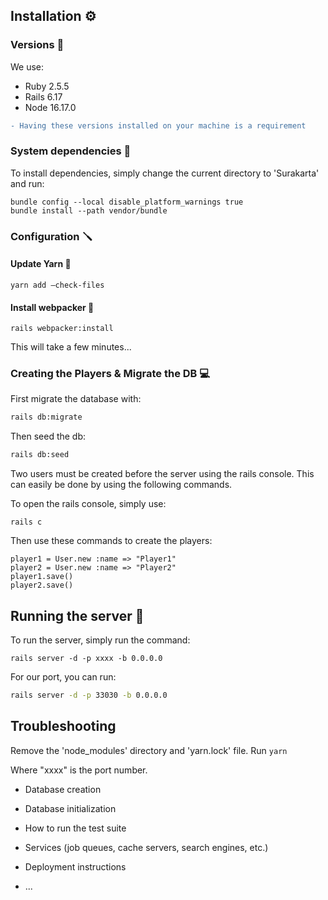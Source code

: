 ## Installation :gear:

### Versions :gem:
We use:
- Ruby 2.5.5
- Rails 6.17
- Node 16.17.0

```diff 
- Having these versions installed on your machine is a requirement
```

### System dependencies :hammer:
To install dependencies, simply change the current directory to 'Surakarta' and run:

```
bundle config --local disable_platform_warnings true
bundle install --path vendor/bundle
```

### Configuration :screwdriver:

#### Update Yarn :yarn:
```
yarn add –check-files
```

#### Install webpacker :space_invader:
```
rails webpacker:install
```
This will take a few minutes...

### Creating the Players & Migrate the DB :computer:
First migrate the database with:

```bash
rails db:migrate
```

Then seed the db:

```bash
rails db:seed
```

Two users must be created before the server using the rails console. This can easily be done by using the following commands.

To open the rails console, simply use:

```rails
rails c
```

Then use these commands to create the players:

```rails
player1 = User.new :name => "Player1"
player2 = User.new :name => "Player2"
player1.save()
player2.save()
```

## Running the server :runner:

To run the server, simply run the command:
```
rails server -d -p xxxx -b 0.0.0.0
```

For our port, you can run:

```bash
rails server -d -p 33030 -b 0.0.0.0
```

## Troubleshooting
Remove the 'node_modules' directory and 'yarn.lock' file.
Run ```yarn```


Where "xxxx" is the port number.

* Database creation

* Database initialization

* How to run the test suite

* Services (job queues, cache servers, search engines, etc.)

* Deployment instructions

* ...
